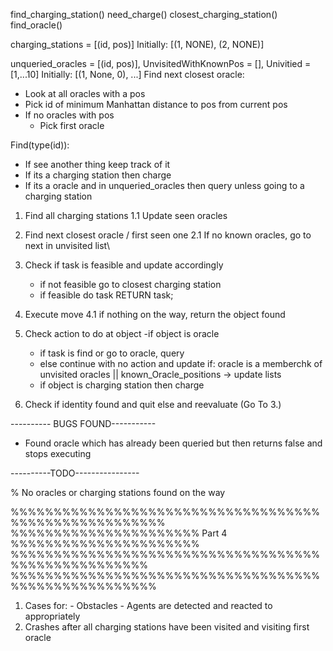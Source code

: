 find_charging_station()
need_charge()
closest_charging_station()
find_oracle()

charging_stations = [(id, pos)]
Initially:
  [(1, NONE), (2, NONE)]

unqueried_oracles = [(id, pos)], UnvisitedWithKnownPos = [], Univitied = [1,...10]
Initially:
  [(1, None, 0), ...]
Find next closest oracle:
  - Look at all oracles with a pos
  - Pick id of minimum Manhattan distance to pos from current pos
  - If no oracles with pos
    - Pick first  oracle

Find(type(id)):
 - If see another thing keep track of it
 - If its a charging station then charge
 - If its a oracle and in unqueried_oracles then query unless going to a charging station

1. Find all charging stations
  1.1 Update seen oracles
2. Find next closest oracle / first seen one
  2.1 If no known oracles, go to next in unvisited list\




3. Check if task is feasible and update accordingly
    - if not feasible go to closest charging station
    - if feasible do task
    RETURN task;
4. Execute move
  4.1 if nothing on the way, return the object found

5. Check action to do at object
    -if object is oracle
      - if task is find or go to oracle, query
      - else continue with no action and update
                if: oracle is a memberchk of unvisited oracles || known_Oracle_positions
                    -> update lists
    - if object is charging station then charge


6. Check if identity found and quit else and reevaluate (Go To 3.)


---------- BUGS FOUND-----------

- Found oracle which has already been queried but then returns false and stops executing



----------TODO----------------

  % No oracles or charging stations found on the way




%%%%%%%%%%%%%%%%%%%%%%%%%%%%%%%%%%%%%%%%%%%%%%%%%%%%%%
  %%%%%%%%%%%%%%%%%%%%%% Part 4 %%%%%%%%%%%%%%%%%%%%%%
  %%%%%%%%%%%%%%%%%%%%%%%%%%%%%%%%%%%%%%%%%%%%%%%%%%%%
  %%%%%%%%%%%%%%%%%%%%%%%%%%%%%%%%%%%%%%%%%%%%%%%%%%%%%

  1) Cases for:
    - Obstacles
    - Agents
    are detected and reacted to appropriately
  2) Crashes after all charging stations have been visited and visiting first oracle
